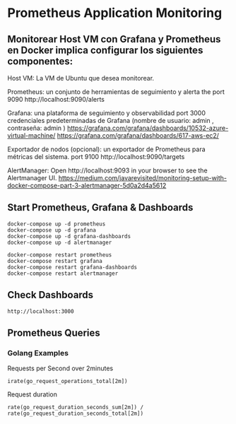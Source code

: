# Prometheus Application Monitoring


## Monitorear Host VM con Grafana y Prometheus en Docker implica configurar los siguientes componentes:

Host VM: La VM de Ubuntu que desea monitorear.

Prometheus: un conjunto de herramientas de seguimiento y alerta the port 9090
http://localhost:9090/alerts

Grafana: una plataforma de seguimiento y observabilidad port 3000
credenciales predeterminadas de Grafana (nombre de usuario: admin , contraseña: admin )
https://grafana.com/grafana/dashboards/10532-azure-virtual-machine/
https://grafana.com/grafana/dashboards/617-aws-ec2/

Exportador de nodos (opcional): un exportador de Prometheus para métricas del sistema.  port 9100
http://localhost:9090/targets

AlertManager:
Open http://localhost:9093 in your browser to see the Alertmanager UI.
https://medium.com/javarevisited/monitoring-setup-with-docker-compose-part-3-alertmanager-5d0a2d4a5612


## Start Prometheus, Grafana & Dashboards

```
docker-compose up -d prometheus
docker-compose up -d grafana
docker-compose up -d grafana-dashboards
docker-compose up -d alertmanager
```

```
docker-compose restart prometheus
docker-compose restart grafana
docker-compose restart grafana-dashboards
docker-compose restart alertmanager
```

## Check Dashboards

```
http://localhost:3000
```

## Prometheus Queries
### Golang Examples

Requests per Second over 2minutes
```
irate(go_request_operations_total[2m])
```
Request duration
```
rate(go_request_duration_seconds_sum[2m]) / rate(go_request_duration_seconds_total[2m])
```


